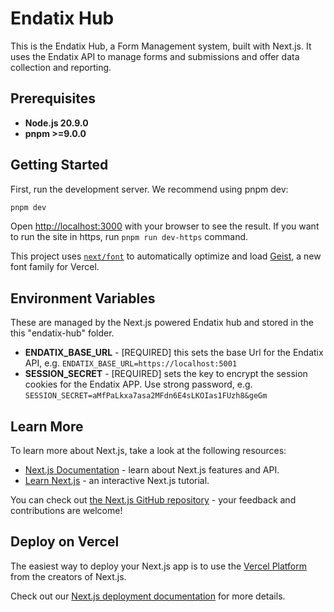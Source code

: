# Endatix Hub
This is the Endatix Hub, a Form Management system, built with Next.js. It uses the Endatix API to manage forms and submissions and offer data collection and reporting.

## Prerequisites

- **Node.js 20.9.0**
- **pnpm >=9.0.0**

## Getting Started

First, run the development server. We recommend using pnpm dev:

```bash
pnpm dev
```

Open [http://localhost:3000](http://localhost:3000) with your browser to see the result. If you want to run the site in https, run `pnpm run dev-https` command.

This project uses [`next/font`](https://nextjs.org/docs/app/building-your-application/optimizing/fonts) to automatically optimize and load [Geist](https://vercel.com/font), a new font family for Vercel.

## Environment Variables

These are managed by the Next.js powered Endatix hub and stored in the this "endatix-hub" folder.

- **ENDATIX_BASE_URL** - [REQUIRED] this sets the base Url for the Endatix API, e.g. `ENDATIX_BASE_URL=https://localhost:5001`
- **SESSION_SECRET** - [REQUIRED] sets the key to encrypt the session cookies for the Endatix APP. Use strong password, e.g. `SESSION_SECRET=aMfPaLkxa7asa2MFdn6E4sLKOIas1FUzh8&geGm`

## Learn More

To learn more about Next.js, take a look at the following resources:

- [Next.js Documentation](https://nextjs.org/docs) - learn about Next.js features and API.
- [Learn Next.js](https://nextjs.org/learn) - an interactive Next.js tutorial.

You can check out [the Next.js GitHub repository](https://github.com/vercel/next.js) - your feedback and contributions are welcome!

## Deploy on Vercel

The easiest way to deploy your Next.js app is to use the [Vercel Platform](https://vercel.com/new?utm_medium=default-template&filter=next.js&utm_source=create-next-app&utm_campaign=create-next-app-readme) from the creators of Next.js.

Check out our [Next.js deployment documentation](https://nextjs.org/docs/app/building-your-application/deploying) for more details.
